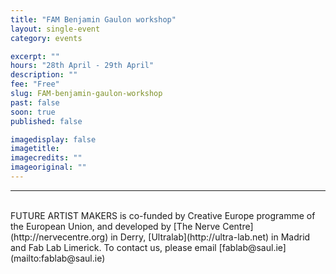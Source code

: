 ```yaml
---
title: "FAM Benjamin Gaulon workshop"
layout: single-event
category: events

excerpt: ""
hours: "28th April - 29th April"
description: ""
fee: "Free"
slug: FAM-benjamin-gaulon-workshop
past: false
soon: true
published: false

imagedisplay: false
imagetitle:
imagecredits: ""
imageoriginal: ""
---
```



---
<br/>
FUTURE ARTIST MAKERS is co-funded by Creative Europe programme of the European Union, and developed by [The Nerve Centre](http://nervecentre.org) in Derry, [Ultralab](http://ultra-lab.net) in Madrid and Fab Lab Limerick. To contact us, please email [fablab@saul.ie](mailto:fablab@saul.ie)
